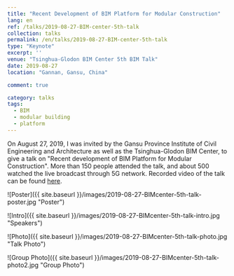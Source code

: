```yaml
---
title: "Recent Development of BIM Platform for Modular Construction"
lang: en
ref: /talks/2019-08-27-BIM-center-5th-talk
collection: talks
permalink: /en/talks/2019-08-27-BIM-center-5th-talk
type: "Keynote"
excerpt: ''
venue: "Tsinghua-Glodon BIM Center 5th BIM Talk"
date: 2019-08-27
location: "Gannan, Gansu, China"

comment: true

category: talks
tags: 
  - BIM
  - modular building
  - platform
---
```


On August 27, 2019, I was invited by the Gansu Province Institute of Civil Engineering and Architecture as well as the Tsinghua-Glodon BIM Center, to give a talk on "Recent development of BIM Platform for Modular Construction". More than 150 people attended the talk, and about 500 watched the live broadcast through 5G network. Recorded video of the talk can be found [here](https://h5.scimall.org.cn/video/detail?id=1106&from=timeline).


![Poster]({{ site.baseurl }}/images/2019-08-27-BIMcenter-5th-talk-poster.jpg "Poster")

![Intro]({{ site.baseurl }}/images/2019-08-27-BIMcenter-5th-talk-intro.jpg "Speakers")

![Photo]({{ site.baseurl }}/images/2019-08-27-BIMcenter-5th-talk-photo.jpg "Talk Photo")

![Group Photo]({{ site.baseurl }}/images/2019-08-27-BIMcenter-5th-talk-photo2.jpg "Group Photo")